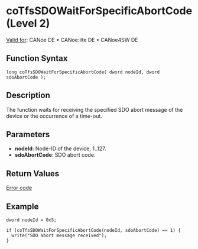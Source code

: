 # coTfsSDOWaitForSpecificAbortCode (Level 2)

[Valid for](../../../../Shared/FeatureAvailability.md): CANoe DE • CANoe:lite DE • CANoe4SW DE

## Function Syntax

```plaintext
long coTfsSDOWaitForSpecificAbortCode( dword nodeId, dword sdoAbortCode );
```

## Description

The function waits for receiving the specified SDO abort message of the device or the occurrence of a time-out.

## Parameters

- **nodeId**: Node-ID of the device, 1..127.
- **sdoAbortCode**: SDO abort code.

## Return Values

[Error code](../CAPLfunctionsCANopenNLTFSErrorCodes.md)

## Example

```plaintext
dword nodeId = 0x5;

if (coTfsSDOWaitForSpecificAbortCode(nodeId, sdoAbortCode) == 1) {
  write("SDO abort message received");
}
```
